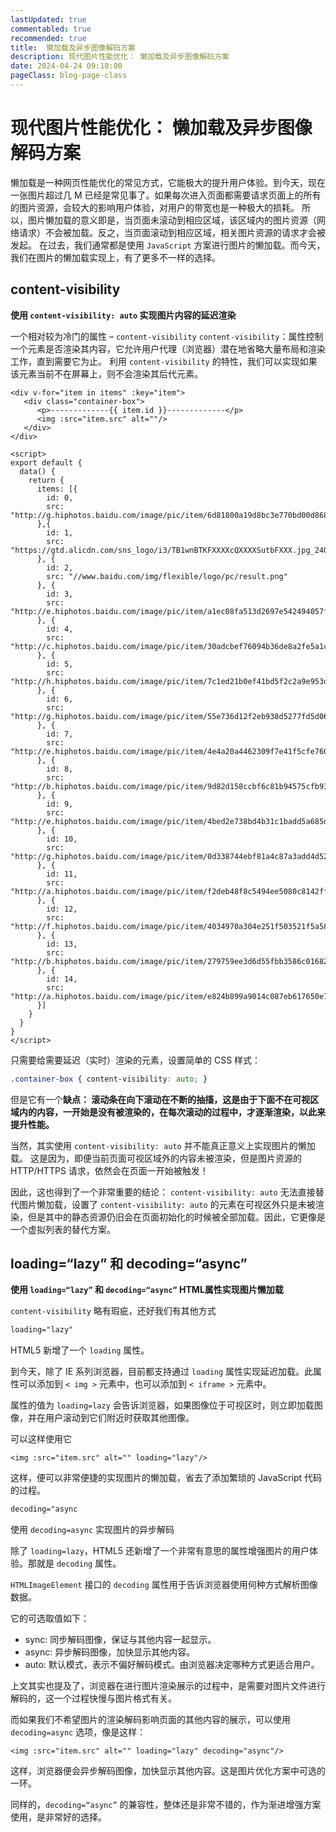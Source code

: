 ```yaml
---
lastUpdated: true
commentabled: true
recommended: true
title:  懒加载及异步图像解码方案
description: 现代图片性能优化： 懒加载及异步图像解码方案
date: 2024-04-24 09:18:00
pageClass: blog-page-class
---
```


# 现代图片性能优化： 懒加载及异步图像解码方案 #

懒加载是一种网页性能优化的常见方式，它能极大的提升用户体验。到今天，现在一张图片超过几 M 已经是常见事了。如果每次进入页面都需要请求页面上的所有的图片资源，会较大的影响用户体验，对用户的带宽也是一种极大的损耗。
所以，图片懒加载的意义即是，当页面未滚动到相应区域，该区域内的图片资源（网络请求）不会被加载。反之，当页面滚动到相应区域，相关图片资源的请求才会被发起。
在过去，我们通常都是使用 `JavaScript` 方案进行图片的懒加载。而今天，我们在图片的懒加载实现上，有了更多不一样的选择。

## content-visibility ##

**使用 `content-visibility: auto` 实现图片内容的延迟渲染**

一个相对较为冷门的属性 – `content-visibility`
`content-visibility`：属性控制一个元素是否渲染其内容，它允许用户代理（浏览器）潜在地省略大量布局和渲染工作，直到需要它为止。
利用 `content-visibility` 的特性，我们可以实现如果该元素当前不在屏幕上，则不会渲染其后代元素。

```html5
<div v-for="item in items" :key="item">
   <div class="container-box">
      <p>-------------{{ item.id }}-------------</p>   
      <img :src="item.src" alt=""/>
   </div>
</div>

<script>
export default {
  data() {
    return {
      items: [{
        id: 0,
        src: "http://g.hiphotos.baidu.com/image/pic/item/6d81800a19d8bc3e770bd00d868ba61ea9d345f2.jpg"
      },{
        id: 1,
        src: "https://gtd.alicdn.com/sns_logo/i3/TB1wnBTKFXXXXcQXXXXSutbFXXX.jpg_240x240xz.jpg"
      }, {
        id: 2,
        src: "//www.baidu.com/img/flexible/logo/pc/result.png"
      }, {
        id: 3,
        src: "http://e.hiphotos.baidu.com/image/pic/item/a1ec08fa513d2697e542494057fbb2fb4316d81e.jpg"
      }, {
        id: 4,
        src: "http://c.hiphotos.baidu.com/image/pic/item/30adcbef76094b36de8a2fe5a1cc7cd98d109d99.jpg"
      }, {
        id: 5,
        src: "http://h.hiphotos.baidu.com/image/pic/item/7c1ed21b0ef41bd5f2c2a9e953da81cb39db3d1d.jpg"
      }, {
        id: 6,
        src: "http://g.hiphotos.baidu.com/image/pic/item/55e736d12f2eb938d5277fd5d0628535e5dd6f4a.jpg"
      }, {
        id: 7,
        src: "http://e.hiphotos.baidu.com/image/pic/item/4e4a20a4462309f7e41f5cfe760e0cf3d6cad6ee.jpg"
      }, {
        id: 8,
        src: "http://b.hiphotos.baidu.com/image/pic/item/9d82d158ccbf6c81b94575cfb93eb13533fa40a2.jpg"
      }, {
        id: 9,
        src: "http://e.hiphotos.baidu.com/image/pic/item/4bed2e738bd4b31c1badd5a685d6277f9e2ff81e.jpg"
      }, {
        id: 10,
        src: "http://g.hiphotos.baidu.com/image/pic/item/0d338744ebf81a4c87a3add4d52a6059252da61e.jpg"
      }, {
        id: 11,
        src: "http://a.hiphotos.baidu.com/image/pic/item/f2deb48f8c5494ee5080c8142ff5e0fe99257e19.jpg"
      }, {
        id: 12,
        src: "http://f.hiphotos.baidu.com/image/pic/item/4034970a304e251f503521f5a586c9177e3e53f9.jpg"
      }, {
        id: 13,
        src: "http://b.hiphotos.baidu.com/image/pic/item/279759ee3d6d55fbb3586c0168224f4a20a4dd7e.jpg"
      }, {
        id: 14,
        src: "http://a.hiphotos.baidu.com/image/pic/item/e824b899a9014c087eb617650e7b02087af4f464.jpg"
      }]
    }
  }
}
</script>
```

只需要给需要延迟（实时）渲染的元素，设置简单的 CSS 样式：

```css
.container-box { content-visibility: auto; }
```

但是它有一个**缺点：
滚动条在向下滚动在不断的抽搐，这是由于下面不在可视区域内的内容，一开始是没有被渲染的，在每次滚动的过程中，才逐渐渲染，以此来提升性能。**

当然，其实使用 `content-visibility: auto` 并不能真正意义上实现图片的懒加载。
这是因为，即便当前页面可视区域外的内容未被渲染，但是图片资源的 HTTP/HTTPS 请求，依然会在页面一开始被触发！

因此，这也得到了一个非常重要的结论：
`content-visibility: auto` 无法直接替代图片懒加载，设置了 `content-visibility: auto` 的元素在可视区外只是未被渲染，但是其中的静态资源仍旧会在页面初始化的时候被全部加载。因此，它更像是一个虚拟列表的替代方案。

## loading=“lazy” 和 decoding=“async” ##

**使用 `loading=“lazy”` 和 `decoding=“async”` HTML属性实现图片懒加载**

`content-visibility` 略有瑕疵，还好我们有其他方式

```css
loading="lazy"
```

HTML5 新增了一个 `loading` 属性。

到今天，除了 IE 系列浏览器，目前都支持通过 `loading` 属性实现延迟加载。此属性可以添加到 `< img >` 元素中，也可以添加到 `< iframe >` 元素中。

属性的值为 `loading=lazy` 会告诉浏览器，如果图像位于可视区时，则立即加载图像，并在用户滚动到它们附近时获取其他图像。

可以这样使用它

```html5
<img :src="item.src" alt="" loading="lazy"/>
```

这样，便可以非常便捷的实现图片的懒加载，省去了添加繁琐的 JavaScript 代码的过程。

```css
decoding="async
```

使用 `decoding=async` 实现图片的异步解码

除了 `loading=lazy`，HTML5 还新增了一个非常有意思的属性增强图片的用户体验。那就是 `decoding` 属性。

`HTMLImageElement` 接口的 `decoding` 属性用于告诉浏览器使用何种方式解析图像数据。

它的可选取值如下：

  - sync: 同步解码图像，保证与其他内容一起显示。
  - async: 异步解码图像，加快显示其他内容。
  - auto: 默认模式，表示不偏好解码模式。由浏览器决定哪种方式更适合用户。

上文其实也提及了，浏览器在进行图片渲染展示的过程中，是需要对图片文件进行解码的，这一个过程快慢与图片格式有关。

而如果我们不希望图片的渲染解码影响页面的其他内容的展示，可以使用 `decoding=async` 选项，像是这样：

```html5
<img :src="item.src" alt="" loading="lazy" decoding="async"/>
```

这样，浏览器便会异步解码图像，加快显示其他内容。这是图片优化方案中可选的一环。

同样的，`decoding=“async”` 的兼容性，整体还是非常不错的，作为渐进增强方案使用，是非常好的选择。
